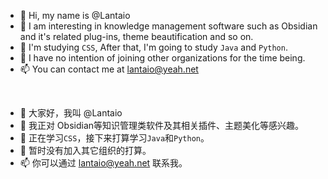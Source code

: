 * 👋 Hi, my name is @Lantaio
* 👀 I am interesting in knowledge management software such as Obsidian and it's related plug-ins, theme beautification and so on.
* 🌱 I'm studying `CSS`, After that, I'm going to study `Java` and `Python`.
* 💞️ I have no intention of joining other organizations for the time being.
* 📫 You can contact me at lantaio@yeah.net
<br/>

* 👋 大家好，我叫 @Lantaio
* 👀 我正对 Obsidian等知识管理类软件及其相关插件、主题美化等感兴趣。
* 🌱 正在学习`CSS`，接下来打算学习`Java`和`Python`。
* 💞️ 暂时没有加入其它组织的打算。
* 📫 你可以通过 lantaio@yeah.net 联系我。
